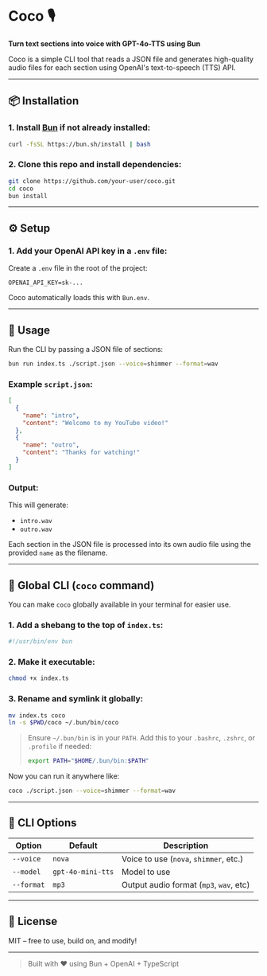 # Coco 🎙️  
**Turn text sections into voice with GPT-4o-TTS using Bun**

Coco is a simple CLI tool that reads a JSON file and generates high-quality audio files for each section using OpenAI's text-to-speech (TTS) API.

---

## 📦 Installation

### 1. Install [Bun](https://bun.sh) if not already installed:
```bash
curl -fsSL https://bun.sh/install | bash
```

### 2. Clone this repo and install dependencies:
```bash
git clone https://github.com/your-user/coco.git
cd coco
bun install
```

---

## ⚙️ Setup

### 1. Add your OpenAI API key in a `.env` file:
Create a `.env` file in the root of the project:

```
OPENAI_API_KEY=sk-...
```

Coco automatically loads this with `Bun.env`.

---

## 🚀 Usage

Run the CLI by passing a JSON file of sections:

```bash
bun run index.ts ./script.json --voice=shimmer --format=wav
```

### Example `script.json`:

```json
[
  {
    "name": "intro",
    "content": "Welcome to my YouTube video!"
  },
  {
    "name": "outro",
    "content": "Thanks for watching!"
  }
]
```

### Output:
This will generate:
- `intro.wav`
- `outro.wav`

Each section in the JSON file is processed into its own audio file using the provided `name` as the filename.

---

## 🔗 Global CLI (`coco` command)

You can make `coco` globally available in your terminal for easier use.

### 1. Add a shebang to the top of `index.ts`:

```ts
#!/usr/bin/env bun
```

### 2. Make it executable:

```bash
chmod +x index.ts
```

### 3. Rename and symlink it globally:

```bash
mv index.ts coco
ln -s $PWD/coco ~/.bun/bin/coco
```

> Ensure `~/.bun/bin` is in your `PATH`. Add this to your `.bashrc`, `.zshrc`, or `.profile` if needed:
> ```bash
> export PATH="$HOME/.bun/bin:$PATH"
> ```

Now you can run it anywhere like:

```bash
coco ./script.json --voice=shimmer --format=wav
```

---

## 🧰 CLI Options

| Option       | Default             | Description                             |
|--------------|---------------------|-----------------------------------------|
| `--voice`    | `nova`              | Voice to use (`nova`, `shimmer`, etc.)  |
| `--model`    | `gpt-4o-mini-tts`   | Model to use                            |
| `--format`   | `mp3`               | Output audio format (`mp3`, `wav`, etc) |

---

## 📄 License

MIT – free to use, build on, and modify!

---

> Built with ❤️ using Bun + OpenAI + TypeScript
